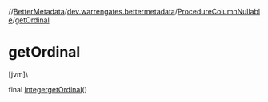 //[BetterMetadata](../../../index.md)/[dev.warrengates.bettermetadata](../index.md)/[ProcedureColumnNullable](index.md)/[getOrdinal](get-ordinal.md)

# getOrdinal

[jvm]\

final [Integer](https://docs.oracle.com/javase/8/docs/api/java/lang/Integer.html)[getOrdinal](get-ordinal.md)()
